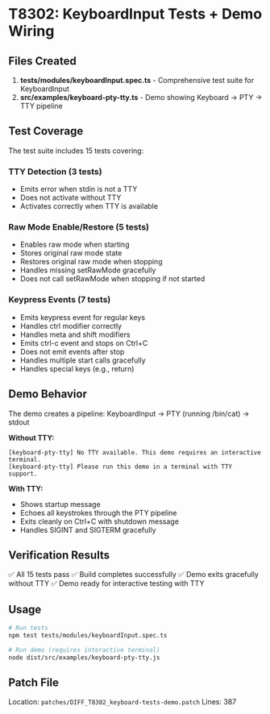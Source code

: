 # T8302: KeyboardInput Tests + Demo Wiring

## Files Created

1. **tests/modules/keyboardInput.spec.ts** - Comprehensive test suite for KeyboardInput
2. **src/examples/keyboard-pty-tty.ts** - Demo showing Keyboard → PTY → TTY pipeline

## Test Coverage

The test suite includes 15 tests covering:

### TTY Detection (3 tests)
- Emits error when stdin is not a TTY
- Does not activate without TTY
- Activates correctly when TTY is available

### Raw Mode Enable/Restore (5 tests)
- Enables raw mode when starting
- Stores original raw mode state
- Restores original raw mode when stopping
- Handles missing setRawMode gracefully
- Does not call setRawMode when stopping if not started

### Keypress Events (7 tests)
- Emits keypress event for regular keys
- Handles ctrl modifier correctly
- Handles meta and shift modifiers
- Emits ctrl-c event and stops on Ctrl+C
- Does not emit events after stop
- Handles multiple start calls gracefully
- Handles special keys (e.g., return)

## Demo Behavior

The demo creates a pipeline: KeyboardInput → PTY (running /bin/cat) → stdout

**Without TTY:**
```
[keyboard-pty-tty] No TTY available. This demo requires an interactive terminal.
[keyboard-pty-tty] Please run this demo in a terminal with TTY support.
```

**With TTY:**
- Shows startup message
- Echoes all keystrokes through the PTY pipeline
- Exits cleanly on Ctrl+C with shutdown message
- Handles SIGINT and SIGTERM gracefully

## Verification Results

✅ All 15 tests pass
✅ Build completes successfully
✅ Demo exits gracefully without TTY
✅ Demo ready for interactive testing with TTY

## Usage

```bash
# Run tests
npm test tests/modules/keyboardInput.spec.ts

# Run demo (requires interactive terminal)
node dist/src/examples/keyboard-pty-tty.js
```

## Patch File

Location: `patches/DIFF_T8302_keyboard-tests-demo.patch`
Lines: 387
